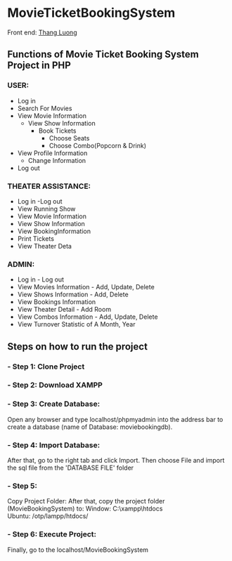 # MovieTicketBookingSystem
Front end: [Thang Luong](https://github.com/thanggggg1)

## Functions of Movie Ticket Booking System Project in PHP
### USER:
- Log in
- Search  For Movies
- View Movie Information
    - View Show Information
        - Book Tickets
            - Choose Seats
            - Choose Combo(Popcorn & Drink)
- View Profile Information
    - Change Information
- Log out

### THEATER ASSISTANCE:
- Log in -Log out
- View Running Show
- View Movie Information
- View Show Information
- View BookingInformation
- Print Tickets
- View Theater Deta

### ADMIN:
- Log in - Log out
- View Movies Information - Add, Update, Delete
- View Shows Information - Add, Delete
- View Bookings Information
- View Theater Detail - Add Room
- View Combos Information - Add, Update, Delete
- View Turnover Statistic of A Month, Year

## Steps on how to run the project
### - Step 1: Clone Project
### - Step 2: Download XAMPP
### - Step 3: Create Database: 
Open any browser and type localhost/phpmyadmin into the address bar to create a database (name of Database: moviebookingdb).
### - Step 4: Import Database: 
After that, go to the right tab and click Import. Then choose File and import the sql file from the 'DATABASE FILE' folder
### - Step 5: 
Copy Project Folder: After that, copy the project folder (MovieBookingSystem) to:
    Window: C:\xampp\htdocs\
    Ubuntu: /otp/lampp/htdocs/
### - Step 6: Execute Project: 
Finally, go to the localhost/MovieBookingSystem




